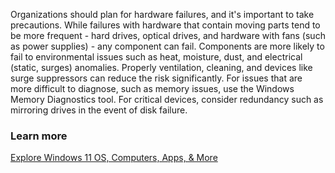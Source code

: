 Organizations should plan for hardware failures, and it's important to take precautions. While failures with hardware that contain moving parts tend to be more frequent - hard drives, optical drives, and hardware with fans (such as power supplies) - any component can fail. Components are more likely to fail to environmental issues such as heat, moisture, dust, and electrical (static, surges) anomalies. Properly ventilation, cleaning, and devices like surge suppressors can reduce the risk significantly. For issues that are more difficult to diagnose, such as memory issues, use the Windows Memory Diagnostics tool. For critical devices, consider redundancy such as mirroring drives in the event of disk failure.

### Learn more

[Explore Windows 11 OS, Computers, Apps, &amp; More](https://www.microsoft.com/windows?r=1)
